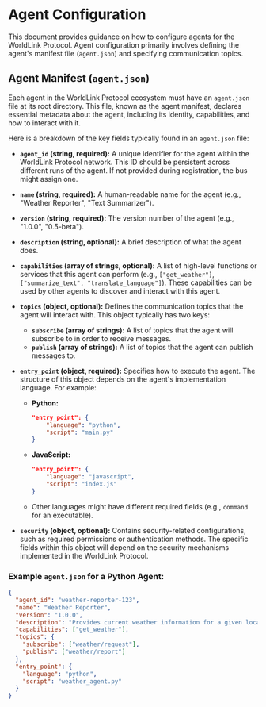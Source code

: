 # Agent Configuration

This document provides guidance on how to configure agents for the WorldLink Protocol. Agent configuration primarily involves defining the agent's manifest file (`agent.json`) and specifying communication topics.

## Agent Manifest (`agent.json`)

Each agent in the WorldLink Protocol ecosystem must have an `agent.json` file at its root directory. This file, known as the agent manifest, declares essential metadata about the agent, including its identity, capabilities, and how to interact with it.

Here is a breakdown of the key fields typically found in an `agent.json` file:

* **`agent_id` (string, required):** A unique identifier for the agent within the WorldLink Protocol network. This ID should be persistent across different runs of the agent. If not provided during registration, the bus might assign one.

* **`name` (string, required):** A human-readable name for the agent (e.g., "Weather Reporter", "Text Summarizer").

* **`version` (string, required):** The version number of the agent (e.g., "1.0.0", "0.5-beta").

* **`description` (string, optional):** A brief description of what the agent does.

* **`capabilities` (array of strings, optional):** A list of high-level functions or services that this agent can perform (e.g., `["get_weather"]`, `["summarize_text", "translate_language"]`). These capabilities can be used by other agents to discover and interact with this agent.

* **`topics` (object, optional):** Defines the communication topics that the agent will interact with. This object typically has two keys:
    * **`subscribe` (array of strings):** A list of topics that the agent will subscribe to in order to receive messages.
    * **`publish` (array of strings):** A list of topics that the agent can publish messages to.

* **`entry_point` (object, required):** Specifies how to execute the agent. The structure of this object depends on the agent's implementation language. For example:
    * **Python:**
        ```json
        "entry_point": {
            "language": "python",
            "script": "main.py"
        }
        ```
    * **JavaScript:**
        ```json
        "entry_point": {
            "language": "javascript",
            "script": "index.js"
        }
        ```
    * Other languages might have different required fields (e.g., `command` for an executable).

* **`security` (object, optional):** Contains security-related configurations, such as required permissions or authentication methods. The specific fields within this object will depend on the security mechanisms implemented in the WorldLink Protocol.

### Example `agent.json` for a Python Agent:

```json
{
  "agent_id": "weather-reporter-123",
  "name": "Weather Reporter",
  "version": "1.0.0",
  "description": "Provides current weather information for a given location.",
  "capabilities": ["get_weather"],
  "topics": {
    "subscribe": ["weather/request"],
    "publish": ["weather/report"]
  },
  "entry_point": {
    "language": "python",
    "script": "weather_agent.py"
  }
}
